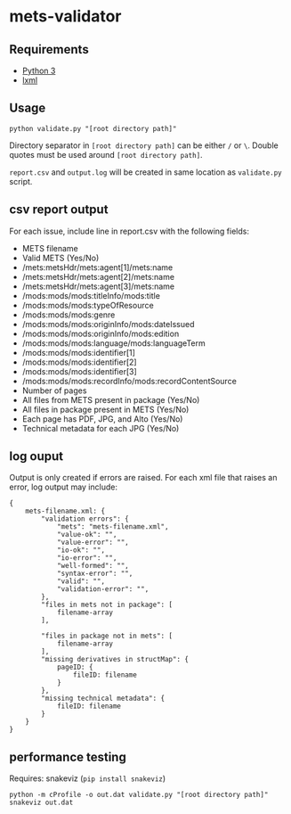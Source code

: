 # mets-validator

## Requirements

* [Python 3](https://www.python.org/download/releases/3.0/)
* [lxml](https://lxml.de/installation.html)

## Usage

`python validate.py "[root directory path]"`

Directory separator in `[root directory path]` can be either `/` or `\`. Double quotes must be used around `[root directory path]`.

`report.csv` and `output.log` will be created in same location as `validate.py` script.

## csv report output

For each issue, include line in report.csv with the following fields:

* METS filename
* Valid METS (Yes/No)
* /mets:metsHdr/mets:agent[1]/mets:name
* /mets:metsHdr/mets:agent[2]/mets:name
* /mets:metsHdr/mets:agent[3]/mets:name
* /mods:mods/mods:titleInfo/mods:title
* /mods:mods/mods:typeOfResource
* /mods:mods/mods:genre
* /mods:mods/mods:originInfo/mods:dateIssued
* /mods:mods/mods:originInfo/mods:edition
* /mods:mods/mods:language/mods:languageTerm
* /mods:mods/mods:identifier[1]
* /mods:mods/mods:identifier[2]
* /mods:mods/mods:identifier[3]
* /mods:mods/mods:recordInfo/mods:recordContentSource
* Number of pages
* All files from METS present in package (Yes/No)
* All files in package present in METS (Yes/No)
* Each page has PDF, JPG, and Alto	(Yes/No)
* Technical metadata for each JPG (Yes/No)

## log ouput

Output is only created if errors are raised. For each xml file that raises an error, log output may include: 

```
{
    mets-filename.xml: {
        "validation errors": {
            "mets": "mets-filename.xml",
            "value-ok": "",
            "value-error": "",
            "io-ok": "",
            "io-error": "",
            "well-formed": "",
            "syntax-error": "",
            "valid": "",
            "validation-error": "",
        },
        "files in mets not in package": [
            filename-array
        ],
        
        "files in package not in mets": [
            filename-array
        ],
        "missing derivatives in structMap": {
            pageID: {
                fileID: filename
            }
        },
        "missing technical metadata": {
            fileID: filename
        }
    }
}
```

## performance testing

Requires: snakeviz (`pip install snakeviz`)

```
python -m cProfile -o out.dat validate.py "[root directory path]"
snakeviz out.dat
```